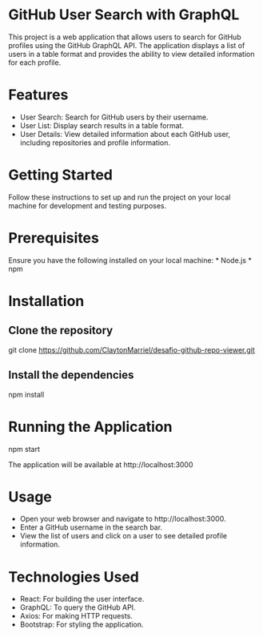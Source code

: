 # GitHub User Search with GraphQL

This project is a web application that allows users to search for GitHub profiles using the GitHub GraphQL API. The application displays a list of users in a table format and provides the ability to view detailed information for each profile.

# Features
  * User Search: Search for GitHub users by their username.
  * User List: Display search results in a table format.
  * User Details: View detailed information about each GitHub user, including repositories and profile information.

  # Getting Started
  Follow these instructions to set up and run the project on your local machine for development and testing purposes.

  # Prerequisites
  Ensure you have the following installed on your local machine:
    * Node.js
    * npm

  # Installation

  ## Clone the repository
  git clone https://github.com/ClaytonMarriel/desafio-github-repo-viewer.git
  
  ## Install the dependencies
  npm install

  # Running the Application
  npm start

  The application will be available at http://localhost:3000


 # Usage
  * Open your web browser and navigate to http://localhost:3000.
  * Enter a GitHub username in the search bar.
  * View the list of users and click on a user to see detailed profile information.

# Technologies Used
  * React: For building the user interface.
  * GraphQL: To query the GitHub API.
  * Axios: For making HTTP requests.
  * Bootstrap: For styling the application.

  
